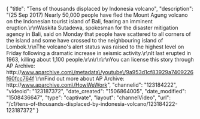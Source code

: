 {
    "title": "Tens of thousands displaced by Indonesia volcano",
    "description": "(25 Sep 2017) Nearly 50,000 people have fled the Mount Agung volcano on the Indonesian tourist island of Bali, fearing an imminent eruption.\r\nWaskita Sutadewa, spokesman for the disaster mitigation agency in Bali, said on Monday that people have scattered to all corners of the island and some have crossed to the neighbouring island of Lombok.\r\nThe volcano's alert status was raised to the highest level on Friday following a dramatic increase in seismic activity.\r\nIt last erupted in 1963, killing about 1,100 people.\r\n\r\n\r\nYou can license this story through AP Archive: http:\/\/www.aparchive.com\/metadata\/youtube\/9a953d1cf83929a7409226f60fcc764f \r\nFind out more about AP Archive: http:\/\/www.aparchive.com\/HowWeWork",
    "channelid": "123184222",
    "videoid": "123187372",
    "date_created": "1506864005",
    "date_modified": "1508436647",
    "type": "captivate",
    "layout": "channelVideo",
    "url": "\/c1\/tens-of-thousands-displaced-by-indonesia-volcano\/123184222-123187372"
}